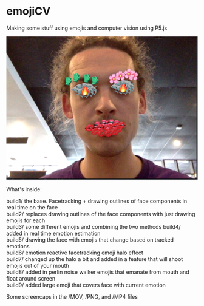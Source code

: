# emojiCV
Making some stuff using emojis and computer vision using P5.js

![Shark Eyes Example](PNG/shark-eyes.png)

What's inside:  

build1/ the base. Facetracking + drawing outlines of face components in real time on the face  
build2/ replaces drawing outlines of the face components with just drawing emojis for each  
build3/ some different emojis and combining the two methods
build4/ added in real time emotion estimation  
build5/ drawing the face with emojis that change based on tracked emotions  
build6/ emotion reactive facetracking emoji halo effect  
build7/ changed up the halo a bit and added in a feature that will shoot emojis out of your mouth  
build8/ added in perlin noise walker emojis that emanate from mouth and float around screen  
build9/ added large emoji that covers face with current emotion

Some screencaps in the /MOV, /PNG, and /MP4 files
